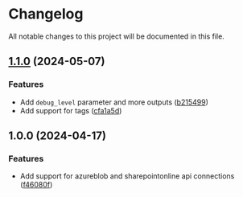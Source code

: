 # Changelog

All notable changes to this project will be documented in this file.

## [1.1.0](https://github.com/fdmsantos/terraform-azurerm-api-connections/compare/v1.0.0...v1.1.0) (2024-05-07)


### Features

* Add `debug_level` parameter and more outputs ([b215499](https://github.com/fdmsantos/terraform-azurerm-api-connections/commit/b21549934b6cf87da79051018cdbc58eadbdd386))
* Add support for tags ([cfa1a5d](https://github.com/fdmsantos/terraform-azurerm-api-connections/commit/cfa1a5d40ee025950e8f3d039455a9580d3fd30f))

## 1.0.0 (2024-04-17)


### Features

* Add support for azureblob and sharepointonline api connections ([f46080f](https://github.com/fdmsantos/terraform-azurerm-api-connections/commit/f46080f5b5759e732f96dfa54f1de76260524819))
